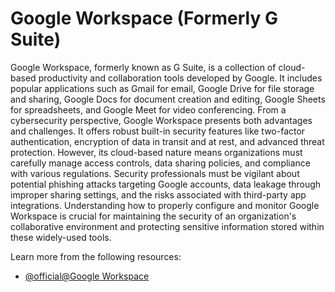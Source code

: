 # Google Workspace (Formerly G Suite)

Google Workspace, formerly known as G Suite, is a collection of cloud-based productivity and collaboration tools developed by Google. It includes popular applications such as Gmail for email, Google Drive for file storage and sharing, Google Docs for document creation and editing, Google Sheets for spreadsheets, and Google Meet for video conferencing. From a cybersecurity perspective, Google Workspace presents both advantages and challenges. It offers robust built-in security features like two-factor authentication, encryption of data in transit and at rest, and advanced threat protection. However, its cloud-based nature means organizations must carefully manage access controls, data sharing policies, and compliance with various regulations. Security professionals must be vigilant about potential phishing attacks targeting Google accounts, data leakage through improper sharing settings, and the risks associated with third-party app integrations. Understanding how to properly configure and monitor Google Workspace is crucial for maintaining the security of an organization's collaborative environment and protecting sensitive information stored within these widely-used tools.

Learn more from the following resources:

- [@official@Google Workspace](https://workspace.google.com/intl/en_uk/)